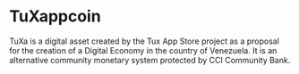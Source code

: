 # TuXappcoin
TuXa is a digital asset created by the Tux App Store project as a proposal for the creation of a Digital Economy in the country of Venezuela.  It is an alternative community monetary system protected by CCI Community Bank.

